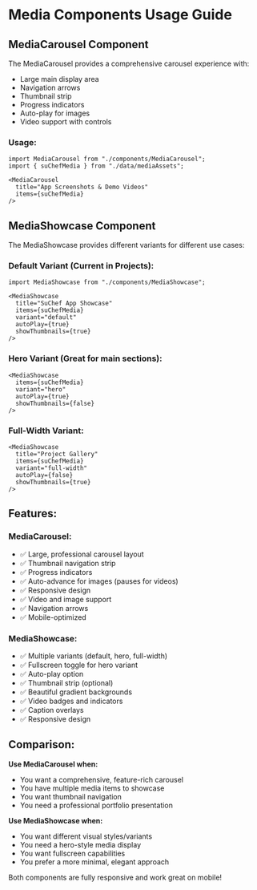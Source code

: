 # Media Components Usage Guide

## MediaCarousel Component

The MediaCarousel provides a comprehensive carousel experience with:
- Large main display area
- Navigation arrows
- Thumbnail strip
- Progress indicators
- Auto-play for images
- Video support with controls

### Usage:
```tsx
import MediaCarousel from "./components/MediaCarousel";
import { suChefMedia } from "./data/mediaAssets";

<MediaCarousel
  title="App Screenshots & Demo Videos"
  items={suChefMedia}
/>
```

## MediaShowcase Component

The MediaShowcase provides different variants for different use cases:

### Default Variant (Current in Projects):
```tsx
import MediaShowcase from "./components/MediaShowcase";

<MediaShowcase
  title="SuChef App Showcase"
  items={suChefMedia}
  variant="default"
  autoPlay={true}
  showThumbnails={true}
/>
```

### Hero Variant (Great for main sections):
```tsx
<MediaShowcase
  items={suChefMedia}
  variant="hero"
  autoPlay={true}
  showThumbnails={false}
/>
```

### Full-Width Variant:
```tsx
<MediaShowcase
  title="Project Gallery"
  items={suChefMedia}
  variant="full-width"
  autoPlay={false}
  showThumbnails={true}
/>
```

## Features:

### MediaCarousel:
- ✅ Large, professional carousel layout
- ✅ Thumbnail navigation strip
- ✅ Progress indicators
- ✅ Auto-advance for images (pauses for videos)
- ✅ Responsive design
- ✅ Video and image support
- ✅ Navigation arrows
- ✅ Mobile-optimized

### MediaShowcase:
- ✅ Multiple variants (default, hero, full-width)
- ✅ Fullscreen toggle for hero variant
- ✅ Auto-play option
- ✅ Thumbnail strip (optional)
- ✅ Beautiful gradient backgrounds
- ✅ Video badges and indicators
- ✅ Caption overlays
- ✅ Responsive design

## Comparison:

**Use MediaCarousel when:**
- You want a comprehensive, feature-rich carousel
- You have multiple media items to showcase
- You want thumbnail navigation
- You need a professional portfolio presentation

**Use MediaShowcase when:**
- You want different visual styles/variants
- You need a hero-style media display
- You want fullscreen capabilities
- You prefer a more minimal, elegant approach

Both components are fully responsive and work great on mobile!
